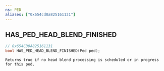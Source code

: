 ```yaml
---
ns: PED
aliases: ["0x654cd0a825161131"]
---
```

## HAS_PED_HEAD_BLEND_FINISHED

```c
// 0x654CD0A825161131
bool HAS_PED_HEAD_BLEND_FINISHED(Ped ped);
```

```
Returns true if no head blend processing is scheduled or in progress for this ped.
```

